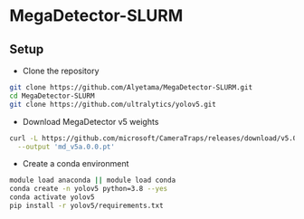 # MegaDetector-SLURM


## Setup

- Clone the repository

```sh
git clone https://github.com/Alyetama/MegaDetector-SLURM.git
cd MegaDetector-SLURM
git clone https://github.com/ultralytics/yolov5.git
```

- Download MegaDetector v5 weights

```sh
curl -L https://github.com/microsoft/CameraTraps/releases/download/v5.0/md_v5a.0.0.pt \
  --output 'md_v5a.0.0.pt'
```

- Create a conda environment

```sh
module load anaconda || module load conda
conda create -n yolov5 python=3.8 --yes
conda activate yolov5
pip install -r yolov5/requirements.txt
```
